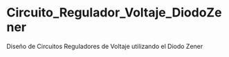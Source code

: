 # Circuito_Regulador_Voltaje_DiodoZener
Diseño de Circuitos Reguladores de Voltaje utilizando el Diodo Zener
